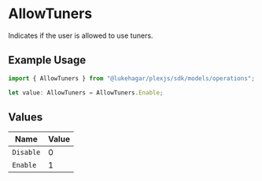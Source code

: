 # AllowTuners

Indicates if the user is allowed to use tuners.

## Example Usage

```typescript
import { AllowTuners } from "@lukehagar/plexjs/sdk/models/operations";

let value: AllowTuners = AllowTuners.Enable;
```

## Values

| Name      | Value     |
| --------- | --------- |
| `Disable` | 0         |
| `Enable`  | 1         |